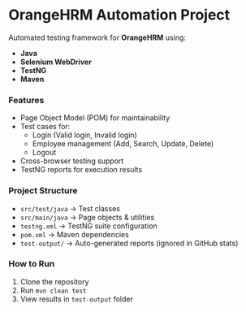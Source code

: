 # OrangeHRM Automation Project

Automated testing framework for **OrangeHRM** using:

- **Java**
- **Selenium WebDriver**
- **TestNG**
- **Maven**

### Features
- Page Object Model (POM) for maintainability
- Test cases for:
  - Login (Valid login, Invalid login)
  - Employee management (Add, Search, Update, Delete)
  - Logout
- Cross-browser testing support
- TestNG reports for execution results

### Project Structure
- `src/test/java` → Test classes
- `src/main/java` → Page objects & utilities
- `testng.xml` → TestNG suite configuration
- `pom.xml` → Maven dependencies
- `test-output/` → Auto-generated reports (ignored in GitHub stats)

### How to Run
1. Clone the repository
2. Run `mvn clean test`
3. View results in `test-output` folder
